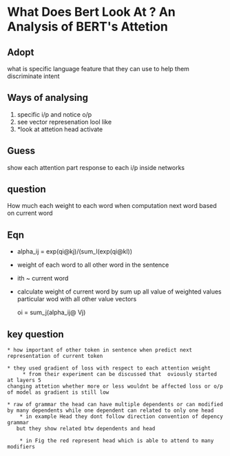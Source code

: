 # What Does Bert Look At ? An Analysis of BERT's Attetion 


 Adopt 
--- 
 what is specific language feature that they can use to help them discriminate intent  
 

Ways of analysing 
--- 
 1) specific i/p and notice o/p 
 2) see vector represenation lool like 
 3) *look at attetion head activate

 Guess
---
 
  show each attention part response to each i/p inside networks 


 question  
---
 How much each weight to each word when computation next word based on current word


 Eqn
---

 * alpha_ij = exp(qi@kj)/(sum_l(exp(qi@kl))
  * weight of each word to all other word in the sentence 
  * ith ~ current word   

  * calculate weight of current word by sum up all value of weighted values particular wod with all other value vectors 
      
      oi = sum_j(alpha_ij@ Vj)

 key question
---
    * how important of other token in sentence when predict next representation of current token  

    * they used gradient of loss with respect to each attention weight  
         * from their experiment can be discussed that  oviously started at layers 5 
    changing attetion whether more or less wouldnt be affected loss or o/p of model as gradient is still low  

    * raw of grammar the head can have multiple dependents or can modified by many dependents while one dependent can related to only one head 
        * in example Head they dont follow direction convention of depency grammar      
       but they show related btw dependents and head  
        
        * in Fig the red represent head which is able to attend to many modifiers    

